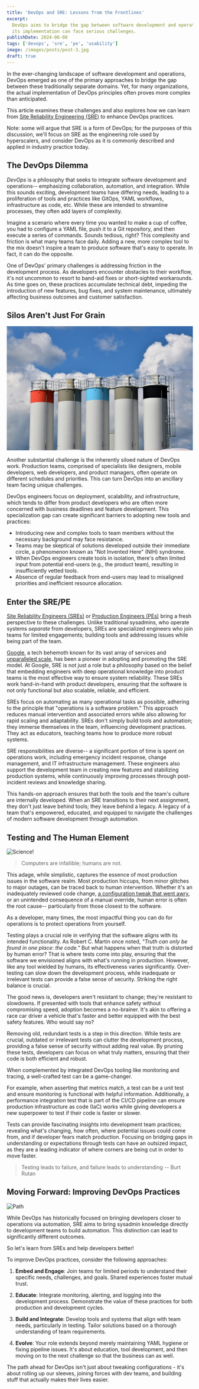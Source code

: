 ```yaml
---
title: 'DevOps and SRE: Lessons from the Frontlines'
excerpt:
  DevOps aims to bridge the gap between software development and operations, but
  its implementation can face serious challenges.
publishDate: 2024-06-08
tags: ['devops', 'sre', 'pe', 'usability']
image: /images/posts/post-3.jpg
draft: true
---
```


In the ever-changing landscape of software development and operations, DevOps
emerged as one of the primary approaches to bridge the gap between these
traditionally separate domains. Yet, for many organizations, the actual
implementation of DevOps principles often proves more complex than anticipated.

This article examines these challenges and also explores how we can learn from
[Site Reliability Engineering (SRE)](https://sre.google) to enhance DevOps
practices.

Note: some will argue that SRE is a form of DevOps; for the purposes of this
discussion, we'll focus on SRE as the engineering role used by hyperscalers, and
consider DevOps as it is commonly described and applied in industry practice
today.

## The DevOps Dilemma

_DevOps_ is a philosophy that seeks to integrate software development and
operations-- emphasizing collaboration, automation, and integration. While this
sounds exciting, development teams have differing needs, leading to a
proliferation of tools and practices like GitOps, YAML workflows, infrastructure
as code, etc. While these are intended to streamline processes, they often add
layers of complexity.

Imagine a scenario where every time you wanted to make a cup of coffee, you had
to configure a YAML file, push it to a Git repository, and then execute a series
of commands. Sounds tedious, right? This complexity and friction is what many
teams face daily. Adding a new, more complex tool to the mix doesn't inspire a
team to produce software that's easy to operate. In fact, it can do the
opposite.

One of DevOps' primary challenges is addressing friction in the development
process. As developers encounter obstacles to their workflow, it's not uncommon
to resort to band-aid fixes or short-sighted workarounds. As time goes on, these
practices accumulate technical debt, impeding the introduction of new features,
bug fixes, and system maintenance, ultimately affecting business outcomes and
customer satisfaction.

## Silos Aren't Just For Grain

![Silo](./devops-pe/waldemar-7kSnMLGoR9w-unsplash.jpg)

Another substantial challenge is the inherently siloed nature of DevOps work.
Production teams, comprised of specialists like designers, mobile developers,
web developers, and product managers, often operate on different schedules and
priorities. This can turn DevOps into an ancillary team facing unique
challenges.

DevOps engineers focus on deployment, scalability, and infrastructure, which
tends to differ from product developers who are often more concerned with
business deadlines and feature development. This specialization gap can create
significant barriers to adopting new tools and practices:

- Introducing new and complex tools to team members without the necessary
  background may face resistance.
- Teams may be skeptical of solutions developed outside their immediate circle,
  a phenomenon known as "Not Invented Here" (NIH) syndrome.
- When DevOps engineers create tools in isolation, there's often limited input
  from potential end-users (e.g., the product team), resulting in insufficiently
  vetted tools.
- Absence of regular feedback from end-users may lead to misaligned priorities
  and inefficient resource allocation.

## Enter the SRE/PE

[Site Reliability Engineers (SREs)](https://sre.google/books/) or
[Production Engineers (PEs)](https://engineering.fb.com/category/production-engineering/)
bring a fresh perspective to these challenges. Unlike traditional sysadmins, who
operate systems _separate_ from developers, SREs are specialized engineers who
join teams for limited engagements; building tools and addressing issues while
being part of the team.

[Google](https://google.com), a tech behemoth known for its vast array of
services and [unparalleled scale](https://www.youtube.com/watch?v=3t6L-FlfeaI),
has been a pioneer in adopting and promoting the SRE model. At Google, SRE is
not just a role but a philosophy based on the belief that embedding engineers
with deep operational knowledge into product teams is the most effective way to
ensure system reliability. These SREs work hand-in-hand with product developers,
ensuring that the software is not only functional but also scalable, reliable,
and efficient.

SREs focus on automating as many operational tasks as possible, adhering to the
principle that "operations is a software problem." This approach reduces manual
intervention and associated errors while also allowing for rapid scaling and
adaptability. SREs don't simply build tools and automation; they immerse
themselves in the team, influencing development practices. They act as
educators, teaching teams how to produce more robust systems.

SRE responsibilities are diverse-- a significant portion of time is spent on
operations work, including emergency incident response, change management, and
IT infrastructure management. These engineers also support the development team
in creating new features and stabilizing production systems, while continuously
improving processes through post-incident reviews and knowledge sharing.

This hands-on approach ensures that both the tools and the team's culture are
internally developed. When an SRE transitions to their next assignment, they
don't just leave behind tools; they leave behind a legacy. A legacy of a team
that's empowered, educated, and equipped to navigate the challenges of modern
software development through automation.

## Testing and The Human Element

![Science!](./devops-pe/testing.png)

> Computers are infallible; humans are not.

This adage, while simplistic, captures the essence of most production issues in
the software realm. Most production hiccups, from minor glitches to major
outages, can be traced back to human intervention. Whether it's an inadequately
reviewed code change,
[a configuration tweak that went awry](https://engineering.fb.com/2021/10/05/networking-traffic/outage-details/),
or an unintended consequence of a manual override, human error is often the root
cause-- particularly from those closest to the software.

As a developer, many times, the most impactful thing you can do for operations
is to protect operations from yourself.

Testing plays a crucial role in verifying that the software aligns with its
intended functionality. As Robert C. Martin once noted, _"Truth can only be
found in one place: the code."_ But what happens when that truth is distorted by
human error? That is where tests come into play, ensuring that the software we
envisioned aligns with what's running in production. However, like any tool
wielded by humans, its effectiveness varies significantly. Over-testing can slow
down the development process, while inadequate or irrelevant tests can provide a
false sense of security. Striking the right balance is crucial.

The good news is, developers aren't resistant to change; they're resistant to
slowdowns. If presented with tools that enhance safety without compromising
speed, adoption becomes a no-brainer. It's akin to offering a race car driver a
vehicle that's faster and better equipped with the best safety features. Who
would say no?

Removing old, redundant tests is a step in this direction. While tests are
crucial, outdated or irrelevant tests can clutter the development process,
providing a false sense of security without adding real value. By pruning these
tests, developers can focus on what truly matters, ensuring that their code is
both efficient and robust.

When complemented by integrated DevOps tooling like monitoring and tracing, a
well-crafted test can be a game-changer.

For example, when asserting that metrics match, a test can be a unit test and
ensure monitoring is functional with helpful information. Additionally, a
performance integration test that is part of the CI/CD pipeline can ensure
production infrastructure as code (IaC) works while giving developers a new
superpower to test if their code is faster or slower.

Tests can provide fascinating insights into development team practices;
revealing what's changing, how often, where potential issues could come from,
and if developer fears match production. Focusing on bridging gaps in
understanding or expectations through tests can have an outsized impact, as they
are a leading indicator of where corners are being cut in order to move faster.

> Testing leads to failure, and failure leads to understanding -- Burt Rutan

## Moving Forward: Improving DevOps Practices

![Path](./devops-pe/path.png)

While DevOps has historically focused on bringing developers closer to
operations via automation, SRE aims to bring sysadmin knowledge directly to
development teams to build automation. This distinction can lead to
significantly different outcomes.

So let's learn from SREs and help developers better!

To improve DevOps practices, consider the following approaches:

1. **Embed and Engage**: Join teams for limited periods to understand their
   specific needs, challenges, and goals. Shared experiences foster mutual
   trust.

2. **Educate**: Integrate monitoring, alerting, and logging into the development
   process. Demonstrate the value of these practices for both production and
   development cycles.

3. **Build and Integrate**: Develop tools and systems that align with team
   needs, particularly in testing. Tailor solutions based on a thorough
   understanding of team requirements.

4. **Evolve**: Your role extends beyond merely maintaining YAML hygiene or
   fixing pipeline issues. It's about education, tool development, and then
   moving on to the next challenge so that the business can as well.

The path ahead for DevOps isn't just about tweaking configurations - it's about
rolling up our sleeves, joining forces with dev teams, and building stuff that
actually makes their lives easier.
